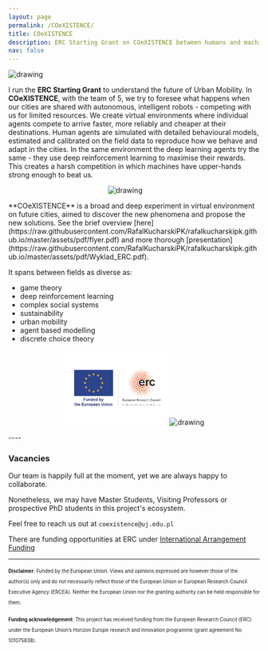```yaml
---
layout: page
permalink: /COeXISTENCE/
title: COeXISTENCE
description: ERC Starting Grant on COeXISTENCE between humans and machines in urban mobility
nav: false
---
```


<img src="/./assets/img/logo_COeXISTENCE.jpeg" alt="drawing" height="180"/>

I run the **ERC Starting Grant** to understand the future of Urban Mobility. In **COeXISTENCE**, with the team of 5, we try to foresee what happens when our cities are shared with autonomous, intelligent robots - competing with us for limited resources. We create virtual environments where individual agents compete to arrive faster, more reliably and cheaper at their destinations.  Human agents are simulated with detailed behavioural models, estimated and calibrated on the field data to reproduce how we behave and adapt in the cities. In the same environment the deep learning agents try the same - they  use deep reinforcement learning to maximise their rewards. This creates a harsh competition in which machines have upper-hands strong enough to beat us. 

<p align="center">
<img src="/./assets/img/Highlight_fig.jpg" alt="drawing" height="230"/>&nbsp;&nbsp;&nbsp;&nbsp;&nbsp;&nbsp;&nbsp;&nbsp;&nbsp;
  </p>
**COeXISTENCE** is a broad and deep experiment in virtual environment on future cities, aimed to discover the new phenomena and propose the new solutions. See the brief overview [here](https://raw.githubusercontent.com/RafalKucharskiPK/rafalkucharskipk.github.io/master/assets/pdf/flyer.pdf) and more thorough [presentation](https://raw.githubusercontent.com/RafalKucharskiPK/rafalkucharskipk.github.io/master/assets/pdf/Wyklad_ERC.pdf).

It spans between fields as diverse as:

* game theory
* deep reinforcement learning
* complex social systems
* sustainability
* urban mobility
* agent based modelling
* discrete choice theory

<p align="center">
<img src="/./assets/img/LOGO-ERC.jpg" alt="drawing" height="150"/><img src="/./assets/img/logo_kwadrat.jpg" alt="drawing" height="150"/>
</p>
----

### Vacancies

Our team is happily full at the moment, yet we are always happy to collaborate.

Nonetheless, we may have Master Students, Visiting Professors or prospective PhD students in this project's ecosystem. 

Feel free to reach us out at `coexistence@uj.edu.pl`

There are funding opportunities at ERC under [International Arrangement Funding](https://erc.europa.eu/apply-grant/additional-opportunities#International%20Arrangement%20funding)

----


<sub><sup>**Disclaimer**: Funded by the European Union. Views and opinions expressed are however those of the author(s) only and do not necessarily reflect those of the European Union or European Research Council Executive Agency (ERCEA). Neither the European Union nor the granting authority can be held responsible for them.</sup></sub>

<sub><sup>**Funding acknowledgement**: This project has received funding from the European Research Council (ERC) under the European Union’s Horizon Europe research and innovation programme  (grant agreement No 101075838).</sup></sub>

